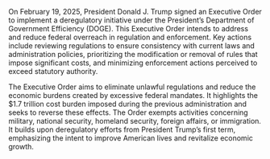On February 19, 2025, President Donald J. Trump signed an Executive Order to implement a deregulatory initiative under the President’s Department of Government Efficiency (DOGE). This Executive Order intends to address and reduce federal overreach in regulation and enforcement. Key actions include reviewing regulations to ensure consistency with current laws and administration policies, prioritizing the modification or removal of rules that impose significant costs, and minimizing enforcement actions perceived to exceed statutory authority.

The Executive Order aims to eliminate unlawful regulations and reduce the economic burdens created by excessive federal mandates. It highlights the $1.7 trillion cost burden imposed during the previous administration and seeks to reverse these effects. The Order exempts activities concerning military, national security, homeland security, foreign affairs, or immigration. It builds upon deregulatory efforts from President Trump’s first term, emphasizing the intent to improve American lives and revitalize economic growth.